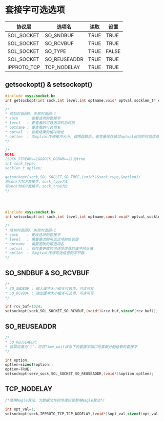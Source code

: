 # 套接字可选选项





| 协议层      | 选项名       | 读取 | 设置  |
| ----------- | ------------ | ---- | ----- |
| SOL_SOCKET  | SO_SNDBUF    | TRUE | TRUE  |
| SOL_SOCKET  | SO_RCVBUF    | TRUE | TRUE  |
| SOL_SOCKET  | SO_TYPE      | TRUE | FALSE |
| SOL_SOCKET  | SO_REUSEADDR | TRUE | TRUE  |
| IPPROTO_TCP | TCP_NODELAY  | TRUE | TRUE  |



## getsockopt() & setsockopt()

```c
#include <sys/socket.h>
int getsockopt(int sock,int level,int optname,void* optval,socklen_t* optlen);

/*
* 成功时返回0，失败时返回-1
* sock    : 查看选项的套接字
* level   : 要查看的可选选项的协议层
* optname : 要查看的可选项名
* optval  : 查看结果的缓冲地址
* optlen  : 向optval传递缓冲大小，调用函数后，该变量保存通过optval返回的可选信息的字节数
*/

/*
NOTE:
(SOCK_STREAM==1&&SOCK_DGRAM==2)为true
int sock_type;
socklen_t optlen;

getsockopt(sock,SOL_SOCLET,SO_TRPE,(void*)&sock_type,&optlen);
若sock为TCP套接字，sock_type为1
若sock为UDP套接字，sock_trpe为2
*/




#include <sys/socket.h>
int setsockopt(int sock,int level,int optname,const void* optval,socklen_t optlen);

/*
* 成功时返回0，失败时返回-1
* sock    : 更改选项的套接字
* level   : 需要更改的可选选项的协议层
* optname : 需要更改的可选项名
* optval  : 保存要更改的可选项信息的缓冲地址值
* optlen  : 向optval传递可选信息的字节数
*/


```





## SO_SNDBUF & SO_RCVBUF

```c
/*
* SO_SNDBUF : 输入缓冲大小相关可选项，可读可写
* SO_RCVBUF : 输出缓冲大小相关可选项，可读可写
*/

int rcv_buf=1024;
setsockopt(sock,SOL_SOCKET,SO_RCVBUF,(void*)&rcv_buf,sizeof(rcv_buf));


```



## SO_REUSEADDR

```C
/*
* SO_REUSEADDR:
* 将其设置为‘1’，可将Time_wait状态下的套接字端口号重新分配给新的套接字
*/

int option;
optlen=sizeof(option);
option=TRUE;
setsockopt(serv_sock,SOL_SOCKET,SO_REUSEADDR,(void*)&option,optlen);

```



## TCP_NODELAY

```C
/*禁用Nagle算法，大数据文件的传递应该禁用Nagle算法*/

int opt_val=1;
setsockopt(sock,IPPROTO_TCP,TCP_NODELAY,(void*)&opt_val,sizeof(opt_val));

```





























